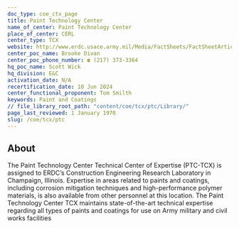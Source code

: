 ```yaml
---
doc_type: coe_ctx_page 
title: Paint Technology Center
name_of_center: Paint Technology Center
place_of_center: CERL
center_type: TCX
website: http://www.erdc.usace.army.mil/Media/FactSheets/FactSheetArticleView/tabid/9254/Article/476731/paint-technology-center.aspx
center_poc_name: Brooke Divan
center_poc_phone_number: ☎ (217) 373-3364
hq_poc_name: Scott Wick
hq_division: E&C
activation_date: N/A
recertification_date: 10 Jun 2024
center_functional_proponent: Tom Smilth
keywords: Paint and Coatings
// file_library_root_path: "content/coe/tcx/ptc/Library/" 
page_last_reviewed: 1 January 1970 
slug: /coe/tcx/ptc
---
```


## About 

The Paint Technology Center Technical Center of Expertise (PTC-TCX) is assigned to ERDC’s Construction Engineering Research Laboratory in Champaign, Illinois. Expertise in areas related to paints and coatings, including corrosion mitigation techniques and high-performance polymer materials, is also available from other personnel at this location. The Paint Technology Center TCX maintains state-of-the-art technical expertise regarding all types of paints and coatings for use on Army military and civil works facilities 

 
